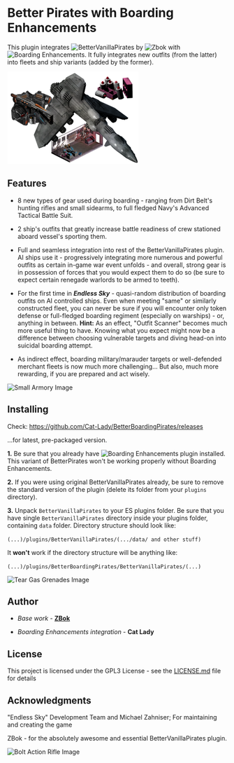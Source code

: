 # Better Pirates with Boarding Enhancements

This plugin integrates ![BetterVanillaPirates](https://github.com/ZBok/BetterVanillaPirates) by ![Zbok](https://github.com/ZBok) with ![Boarding Enhancements](https://github.com/Cat-Lady/Boarding-Enhancements). It fully integrates new outfits (from the latter) into fleets and ship variants (added by the former).

![Better Boarding Pirates Image](/icon@2x.png?raw=true "Better Boarding Pirates Image")


## Features
- 8 new types of gear used during boarding - ranging from Dirt Belt's hunting rifles and small sidearms, to full fledged Navy's Advanced Tactical Battle Suit.

- 2 ship's outfits that greatly increase battle readiness of crew stationed aboard vessel's sporting them.

- Full and seamless integration into rest of the BetterVanillaPirates plugin. AI ships use it - progressively integrating more numerous and powerful outfits as certain in-game war event unfolds - and overall, strong gear is in possession of forces that you would expect them to do so (be sure to expect certain renegade warlords to be armed to teeth).

- For the first time in _**Endless Sky**_ - quasi-random distribution of boarding outfits on AI controlled ships. Even when meeting "same" or similarly constructed fleet, you can never be sure if you will encounter only token defense or full-fledged boarding regiment (especially on warships) - or, anything in between. 
**Hint:** As an effect, "Outfit Scanner" becomes much more useful thing to have. Knowing what you expect might now be a difference between choosing vulnerable targets and diving head-on into suicidal boarding attempt.

- As indirect effect, boarding military/marauder targets or well-defended merchant fleets is now much more challenging... But also, much more rewarding, if you are prepared and act wisely.

![Small Armory Image](/../images//images/outfit/small%20armory.png?raw=true "Small Armory Image")


## Installing

Check:
https://github.com/Cat-Lady/BetterBoardingPirates/releases

...for latest, pre-packaged version.


**1.** Be sure that you already have ![Boarding Enhancements](https://github.com/Cat-Lady/Boarding-Enhancements) plugin installed. This variant of BetterPirates won't be working properly without Boarding Enhancements.


**2.** If you were using original BetterVanillaPirates already, be sure to remove the standard version of the plugin (delete its folder from your ```plugins``` directory).


**3.** Unpack ``BetterVanillaPirates`` to your ES plugins folder. Be sure that you have single ``BetterVanillaPirates`` directory inside your plugins folder, containing ``data`` folder. Directory structure should look like:

```(...)/plugins/BetterVanillaPirates/(.../data/ and other stuff)```


It **won't** work if the directory structure will be anything like:

```(...)/plugins/BetterBoardingPirates/BetterVanillaPirates/(...)```

![Tear Gas Grenades Image](/../images/images/outfit/tear%20gas.png?raw=true "Tear Gas Grenades Image")


## Author

* *Base work* - **[ZBok](https://github.com/ZBok/BetterVanillaPirates)**

* *Boarding Enhancements integration* - **Cat Lady**


## License

This project is licensed under the GPL3 License - see the [LICENSE.md](LICENSE.md) file for details


## Acknowledgments

"Endless Sky" Development Team and Michael Zahniser; For maintaining and creating the game

ZBok - for the absolutely awesome and essential BetterVanillaPirates plugin.

![Bolt Action Rifle Image](/../images/images/outfit/bolt%20action%20rifle.png?raw=true "Bolt Action Rifle Image")
